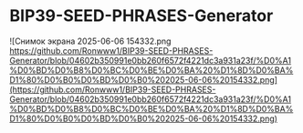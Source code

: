 # BIP39-SEED-PHRASES-Generator


![Снимок экрана 2025-06-06 154332.png
https://github.com/Ronwww1/BIP39-SEED-PHRASES-Generator/blob/04602b350991e0bb260f6572f4221dc3a931a23f/%D0%A1%D0%BD%D0%B8%D0%BC%D0%BE%D0%BA%20%D1%8D%D0%BA%D1%80%D0%B0%D0%BD%D0%B0%202025-06-06%20154332.png](https://github.com/Ronwww1/BIP39-SEED-PHRASES-Generator/blob/04602b350991e0bb260f6572f4221dc3a931a23f/%D0%A1%D0%BD%D0%B8%D0%BC%D0%BE%D0%BA%20%D1%8D%D0%BA%D1%80%D0%B0%D0%BD%D0%B0%202025-06-06%20154332.png)
